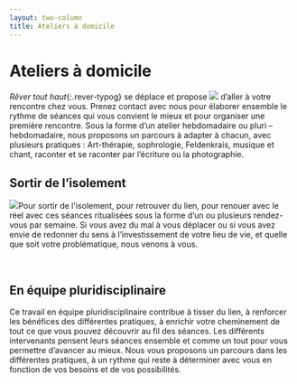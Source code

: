 ```yaml
---
layout: two-column
title: Ateliers à domicile
---
```

# Ateliers à domicile

*Rêver tout haut*{:.rever-typog} se déplace et propose <img src="http://res.cloudinary.com/dnxcesebo/image/upload/c_scale,h_400,r_10/v1527692998/lapin_rape_wirg0x.jpg" class="img-right"/> d’aller à votre rencontre chez vous. Prenez contact avec nous pour élaborer ensemble le rythme de séances qui vous convient le mieux et pour organiser une première rencontre. Sous la forme d’un atelier hebdomadaire ou pluri – hebdomadaire, nous proposons un parcours à adapter à chacun, avec plusieurs pratiques : Art-thérapie, sophrologie, Feldenkrais, musique et chant, raconter et se raconter par l’écriture ou la photographie. 

## Sortir de l’isolement 
<img src="http://res.cloudinary.com/dnxcesebo/image/upload/c_scale,h_400,r_10/v1527693006/pendule_Stéphanie_m95o4a.jpg" class="img"/>Pour sortir de l'isolement, pour retrouver du lien, pour renouer avec le réel avec ces séances ritualisées sous la forme d’un ou plusieurs rendez-vous par semaine. Si vous avez du mal à vous déplacer ou si vous avez envie de redonner du sens à l’investissement de votre lieu de vie, et quelle que soit votre problématique, nous venons à vous. 
&nbsp;

&nbsp;
## En équipe pluridisciplinaire
Ce travail en équipe pluridisciplinaire contribue à tisser du lien, à renforcer les bénéfices des différentes pratiques, à enrichir votre cheminement de tout ce que vous pouvez découvrir au fil des séances. Les différents intervenants pensent leurs séances ensemble et comme un tout pour vous permettre d’avancer au mieux. Nous vous proposons un parcours dans les différentes pratiques, à un rythme qui reste à déterminer avec vous en fonction de vos besoins et de vos possibilités.  

